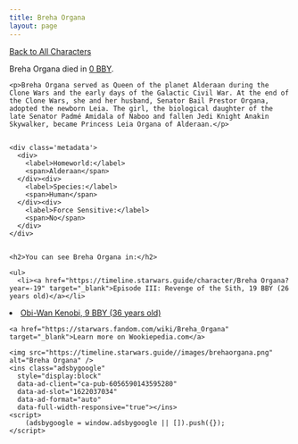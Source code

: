 ```yaml
---
title: Breha Organa
layout: page
---
```

<a href="/character" class="smaller">Back to All Characters</a>

<div class="container">
  <div class="col-10">
    <p>
    Breha Organa         died in <a href="https://timeline.starwars.guide/character/Breha Organa?year=0" target="_blank">0 BBY</a>.    
    </p>

    <p>Breha Organa served as Queen of the planet Alderaan during the Clone Wars and the early days of the Galactic Civil War. At the end of the Clone Wars, she and her husband, Senator Bail Prestor Organa, adopted the newborn Leia. The girl, the biological daughter of the late Senator Padmé Amidala of Naboo and fallen Jedi Knight Anakin Skywalker, became Princess Leia Organa of Alderaan.</p>


    <div class='metadata'>
      <div>
        <label>Homeworld:</label>
        <span>Alderaan</span>
      </div><div>
        <label>Species:</label>
        <span>Human</span>
      </div><div>
        <label>Force Sensitive:</label>
        <span>No</span>
      </div>
    </div>


    <h2>You can see Breha Organa in:</h2>

    <ul>
      <li><a href="https://timeline.starwars.guide/character/Breha Organa?year=-19" target="_blank">Episode III: Revenge of the Sith, 19 BBY (26 years old)</a></li>
  <li><a href="https://timeline.starwars.guide/character/Breha Organa?year=-9" target="_blank">Obi-Wan Kenobi, 9 BBY (36 years old)</a></li>
    </ul>

    <a href="https://starwars.fandom.com/wiki/Breha_Organa" target="_blank">Learn more on Wookiepedia.com</a>
  </div>
  <div class="character_image col-2">
    
    <img src="https://timeline.starwars.guide//images/brehaorgana.png" alt="Breha Organa" />
    <ins class="adsbygoogle"
      style="display:block"
      data-ad-client="ca-pub-6056590143595280"
      data-ad-slot="1622037034"
      data-ad-format="auto"
      data-full-width-responsive="true"></ins>
    <script>
        (adsbygoogle = window.adsbygoogle || []).push({});
    </script>
  </div>
</div>
